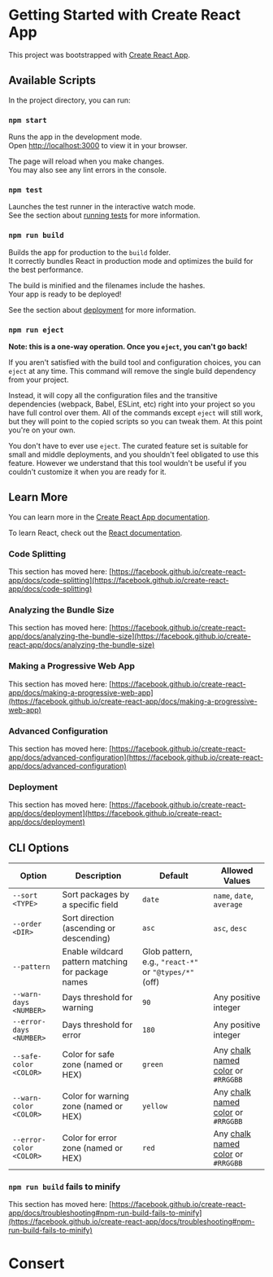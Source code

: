 # Getting Started with Create React App

This project was bootstrapped with [Create React App](https://github.com/facebook/create-react-app).

## Available Scripts

In the project directory, you can run:

### `npm start`

Runs the app in the development mode.\
Open [http://localhost:3000](http://localhost:3000) to view it in your browser.

The page will reload when you make changes.\
You may also see any lint errors in the console.

### `npm test`

Launches the test runner in the interactive watch mode.\
See the section about [running tests](https://facebook.github.io/create-react-app/docs/running-tests) for more information.

### `npm run build`

Builds the app for production to the `build` folder.\
It correctly bundles React in production mode and optimizes the build for the best performance.

The build is minified and the filenames include the hashes.\
Your app is ready to be deployed!

See the section about [deployment](https://facebook.github.io/create-react-app/docs/deployment) for more information.

### `npm run eject`

**Note: this is a one-way operation. Once you `eject`, you can't go back!**

If you aren't satisfied with the build tool and configuration choices, you can `eject` at any time. This command will remove the single build dependency from your project.

Instead, it will copy all the configuration files and the transitive dependencies (webpack, Babel, ESLint, etc) right into your project so you have full control over them. All of the commands except `eject` will still work, but they will point to the copied scripts so you can tweak them. At this point you're on your own.

You don't have to ever use `eject`. The curated feature set is suitable for small and middle deployments, and you shouldn't feel obligated to use this feature. However we understand that this tool wouldn't be useful if you couldn't customize it when you are ready for it.

## Learn More

You can learn more in the [Create React App documentation](https://facebook.github.io/create-react-app/docs/getting-started).

To learn React, check out the [React documentation](https://reactjs.org/).

### Code Splitting

This section has moved here: [https://facebook.github.io/create-react-app/docs/code-splitting](https://facebook.github.io/create-react-app/docs/code-splitting)

### Analyzing the Bundle Size

This section has moved here: [https://facebook.github.io/create-react-app/docs/analyzing-the-bundle-size](https://facebook.github.io/create-react-app/docs/analyzing-the-bundle-size)

### Making a Progressive Web App

This section has moved here: [https://facebook.github.io/create-react-app/docs/making-a-progressive-web-app](https://facebook.github.io/create-react-app/docs/making-a-progressive-web-app)

### Advanced Configuration

This section has moved here: [https://facebook.github.io/create-react-app/docs/advanced-configuration](https://facebook.github.io/create-react-app/docs/advanced-configuration)

### Deployment

This section has moved here: [https://facebook.github.io/create-react-app/docs/deployment](https://facebook.github.io/create-react-app/docs/deployment)



## CLI Options
| Option                  | Description                                        | Default  | Allowed Values                                                              |
| ----------------------- | -------------------------------------------------- | -------- | --------------------------------------------------------------------------- |
| `--sort <TYPE>`         | Sort packages by a specific field                  | `date`   | `name`, `date`, `average`                                                   |
| `--order <DIR>`         | Sort direction (ascending or descending)           | `asc`    | `asc`, `desc`                                                               |
| `--pattern`             | Enable wildcard pattern matching for package names | Glob pattern, e.g., `"react-*"` or `"@types/*"`     (off)    |                                                                             |
| `--warn-days <NUMBER>`  | Days threshold for warning                         | `90`     | Any positive integer                                                        |
| `--error-days <NUMBER>` | Days threshold for error                           | `180`    | Any positive integer                                                        |
| `--safe-color <COLOR>`  | Color for safe zone (named or HEX)                 | `green`  | Any [chalk named color](https://github.com/chalk/chalk#colors) or `#RRGGBB` |
| `--warn-color <COLOR>`  | Color for warning zone (named or HEX)              | `yellow` | Any [chalk named color](https://github.com/chalk/chalk#colors) or `#RRGGBB`                                                                |
| `--error-color <COLOR>` | Color for error zone (named or HEX)                | `red`    | Any [chalk named color](https://github.com/chalk/chalk#colors) or `#RRGGBB`                                                                |


### `npm run build` fails to minify

This section has moved here: [https://facebook.github.io/create-react-app/docs/troubleshooting#npm-run-build-fails-to-minify](https://facebook.github.io/create-react-app/docs/troubleshooting#npm-run-build-fails-to-minify)
# Consert

